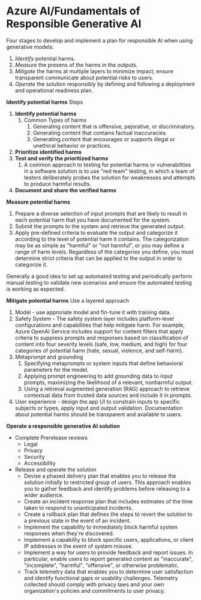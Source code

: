 # Azure AI/Fundamentals of Responsible Generative AI

Four stages to develop and implement a plan for responsible AI when using generative models:

1. *Identify* potential harms.
2. *Measure* the presens of the harms in the outputs.
3. *Mitigate* the harms at multiple layers to minimize impact, ensure transparent communicate about potential risks to users.
4. *Operate* the solution responsibly by defining and following a deployment and operational readiness plan.


**Identify potential harms**
Steps
1. **Identify potential harms**
   1. Common Types of harms
      1. Generating content that is offensive, pejorative, or discriminatory.
      2. Generating content that contains factual inaccuracies.
      3. Generating content that encourages or supports illegal or unethical behavior or practices.
1. **Prioritize identified harms**
2. **Test and verify the prioritized harms**
   1. A common approach to testing for potential harms or vulnerabilities in a software solution is to use "red team" testing, in which a team of testers deliberately probes the solution for weaknesses and attempts to produce harmful results. 
3. **Document and share the verified harms**


**Measure potential harms**

1. Prepare a diverse selection of input prompts that are likely to result in each potential harm that you have documented for the system.
2. Submit the prompts to the system and retrieve the generated output.
3. Apply pre-defined criteria to evaluate the output and categorize it according to the level of potential harm it contains. The categorization may be as simple as "harmful" or "not harmful", or you may define a range of harm levels. Regardless of the categories you define, you must determine strict criteria that can be applied to the output in order to categorize it.

Generally a good idea to set up automated testing and periodically perform manual testing to validate new scenarios and ensure the automated testing is working as expected.

**Mitigate potential harms**
Use a layered approach

1. Model - use approriate model and fin-tune it with training data. 
2. Safety System - The safety system layer includes platform-level configurations and capabilities that help mitigate harm. For example, Azure OpenAI Service includes support for content filters that apply criteria to suppress prompts and responses based on classification of content into four severity levels (safe, low, medium, and high) for four categories of potential harm (hate, sexual, violence, and self-harm).
3. Metaprompt and grounding
   1. Specifying metaprompts or system inputs that define behavioral parameters for the model.
     1. Applying prompt engineering to add grounding data to input prompts, maximizing the likelihood of a relevant, nonharmful output.
   2. Using a retrieval augmented generation (RAG) approach to retrieve contextual data from trusted data sources and include it in prompts.
4. User experience - design the app UI to constrain inputs to specific subjects or types, apply input and output validation. Documentation about potential harms should be transparent and available to users.


**Operate a responsible generative AI solution**

* Complete Prerelease reviews
  * Legal
  * Privacy
  * Security
  * Accessibility
* Release and operate the solution
  * Devise a phased delivery plan that enables you to release the solution initially to restricted group of users. This approach enables you to gather feedback and identify problems before releasing to a wider audience.
  * Create an incident response plan that includes estimates of the time taken to respond to unanticipated incidents.
  * Create a rollback plan that defines the steps to revert the solution to a previous state in the event of an incident.
  * Implement the capability to immediately block harmful system responses when they're discovered.
  * Implement a capability to block specific users, applications, or client IP addresses in the event of system misuse.
  * Implement a way for users to provide feedback and report issues. In particular, enable users to report generated content as "inaccurate", "incomplete", "harmful", "offensive", or otherwise problematic.
  * Track telemetry data that enables you to determine user satisfaction and identify functional gaps or usability challenges. Telemetry collected should comply with privacy laws and your own organization's policies and commitments to user privacy.

